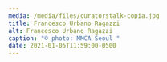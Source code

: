 ```yaml
---
media: /media/files/curatorstalk-copia.jpg
title: Francesco Urbano Ragazzi
alt: Francesco Urbano Ragazzi
caption: "© photo: MMCA Seoul "
date: 2021-01-05T11:59:00-0500
---
```


